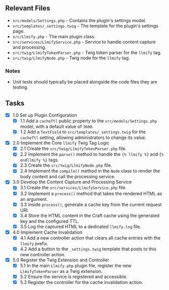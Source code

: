 ## Relevant Files

- `src/models/Settings.php` - Contains the plugin's settings model.
- `src/templates/_settings.twig` - The template for the plugin's settings page.
- `src/Llmify.php` - The main plugin class.
- `src/services/LlmifyService.php` - Service to handle content capture and processing.
- `src/twig/LlmifyTokenParser.php` - Twig token parser for the `llmify` tag.
- `src/twig/LlmifyNode.php` - Twig node for the `llmify` tag.

### Notes

- Unit tests should typically be placed alongside the code files they are testing.

## Tasks

- [x] 1.0 Set up Plugin Configuration
  - [x] 1.1 Add a `cacheTtl` public property to the `src/models/Settings.php` model, with a default value of `3600`.
  - [x] 1.2 Add a `TextField` to `src/templates/_settings.twig` for the `cacheTtl` setting, allowing administrators to change its value.
- [x] 2.0 Implement the Core `llmify` Twig Tag Logic
  - [x] 2.1 Create the `src/twig/LlmifyTokenParser.php` file.
  - [x] 2.2 Implement the `parse()` method to handle the `{% llmify %}` and `{% endllmify %}` tags.
  - [x] 2.3 Create the `src/twig/LlmifyNode.php` file.
  - [x] 2.4 Implement the `compile()` method in the `Node` class to render the body content and call the processing service.
- [x] 3.0 Develop the Content Capture and Processing Service
  - [x] 3.1 Create the `src/services/LlmifyService.php` file.
  - [x] 3.2 Implement a `process()` method that takes the rendered HTML as an argument.
  - [x] 3.3 Inside `process()`, generate a cache key from the current request URI.
  - [x] 3.4 Store the HTML content in the Craft cache using the generated key and the configured TTL.
  - [x] 3.5 Log the captured HTML to a dedicated `llmify.log` file.
- [x] 4.0 Implement Cache Invalidation
  - [x] 4.1 Add a new controller action that clears all cache entries with the `llmify` prefix.
  - [x] 4.2 Add a button to the `_settings.twig` template that posts to this new controller action.
- [x] 5.0 Register the Twig Extension and Controller
  - [x] 5.1 In the main `Llmify.php` plugin file, register the new `LlmifyTokenParser` as a Twig extension.
  - [x] 5.2 Ensure the service is registered and accessible.
  - [x] 5.3 Register the controller for the cache invalidation action.
